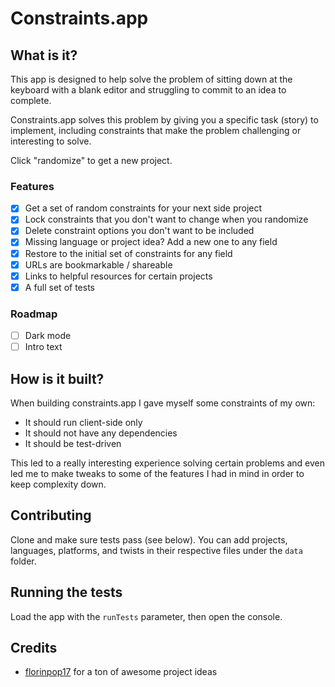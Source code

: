 # Constraints.app

## What is it?

This app is designed to help solve the problem of sitting down at the keyboard
with a blank editor and struggling to commit to an idea to complete.

Constraints.app solves this problem by giving you a specific task (story) to
implement, including constraints that make the problem challenging or
interesting to solve.

Click "randomize" to get a new project.

### Features

- [x] Get a set of random constraints for your next side project
- [x] Lock constraints that you don't want to change when you randomize
- [x] Delete constraint options you don't want to be included
- [x] Missing language or project idea? Add a new one to any field
- [x] Restore to the initial set of constraints for any field
- [x] URLs are bookmarkable / shareable
- [x] Links to helpful resources for certain projects
- [x] A full set of tests

### Roadmap

- [ ] Dark mode
- [ ] Intro text

## How is it built?

When building constraints.app I gave myself some constraints of my own:

- It should run client-side only
- It should not have any dependencies
- It should be test-driven

This led to a really interesting experience solving certain problems and even
led me to make tweaks to some of the features I had in mind in order to keep
complexity down.

## Contributing

Clone and make sure tests pass (see below). You can add projects, languages,
platforms, and twists in their respective files under the `data` folder.

## Running the tests

Load the app with the `runTests` parameter, then open the console.

## Credits

- [florinpop17](https://github.com/florinpop17) for a ton of awesome project ideas
